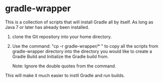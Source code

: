 # gradle-wrapper

This is a collection of scripts that will install Gradle all by itself. As long as Java 7 or later
has already been installed.

1. clone the Git repository into your home directory.
2. Use the command: "cp -r gradle-wrapper/* <directory path you would likt to copy the scrpits into>" 
   to copy all the scripts from gradle-wrapper directory into the directory you would 
   like to create a Gradle Build and Initialize the Gradle build from.

   Note: Ignore the double quotes from the command.

This will make it much easier to instll Gradle and run builds.


